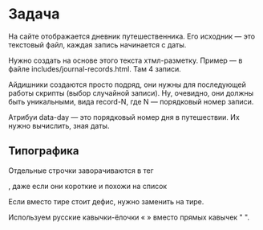 # Задача

На сайте отображается дневник путешественника. Его исходник — это текстовый файл, каждая запись начинается с даты.

Нужно создать на основе этого текста хтмл-разметку. Пример — в файле includes/journal-records.html. Там 4 записи.

Айдишники создаются просто подряд, они нужны для последующей работы скрипты (выбор случайной записи). Ну, очевидно, они должны быть уникальными, вида record-N, где N — порядковый номер записи.

Атрибуи data-day — это порядковый номер дня в путешествии. Их нужно вычислить, зная даты.

## Типографика

Отдельные строчки заворачиваются в тег <p>, даже если они короткие и похожи на список

Если вместо тире стоит дефис, нужно заменить на тире.

Используем русские кавычки-ёлочки « » вместо прямых кавычек " ".
